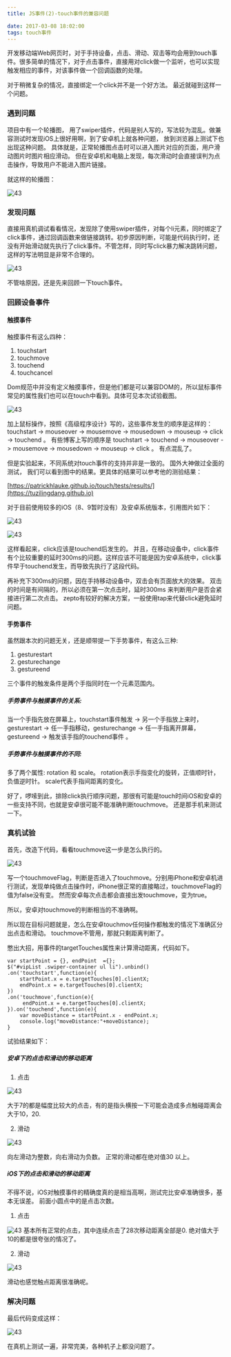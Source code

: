 ```yaml
---
title: JS事件(2)-touch事件的兼容问题

date: 2017-03-08 18:02:00
tags: touch事件
---
```



开发移动端Web网页时，对于手持设备，点击、滑动、双击等均会用到touch事件。很多简单的情况下，对于点击事件，直接用对click做一个监听，也可以实现触发相应的事件，对该事件做一个回调函数的处理。

对于稍微复杂的情况，直接绑定一个click并不是一个好方法。 最近就碰到这样一个问题。

### 遇到问题

项目中有一个轮播图， 用了swiper插件，代码是别人写的，写法较为混乱。做兼容测试时发现iOS上很好用啊，到了安卓机上就各种问题， 放到浏览器上测试下也出现这种问题。  具体就是，正常轮播图点击时可以进入图片对应的页面，用户滑动图片时图片相应滑动。 但在安卓机和电脑上发现，每次滑动时会直接误判为点击操作，导致用户不能进入图片链接。

就这样的轮播图：

![43](/img/JS事件-2-touch事件的兼容问题/1.png)

### 发现问题
直接用真机调试看看情况，发现除了使用swiper插件，对每个li元素，同时绑定了click事件，通过回调函数来做链接跳转。初步原因判断，可能是代码执行时，还没有开始滑动就先执行了click事件。不管怎样，同时写click暴力解决跳转问题，这样的写法明显是非常不合理的。

![43](/img/JS事件-2-touch事件的兼容问题/4.png)

不管啥原因，还是先来回顾一下touch事件。


### 回顾设备事件

#### 触摸事件
触摸事件有这么四种：

1. touchstart
2. touchmove
3. touchend
4. touchcancel

Dom规范中并没有定义触摸事件，但是他们都是可以兼容DOM的，所以鼠标事件常见的属性我们也可以在touch中看到。具体可见本次试验截图。

![43](/img/JS事件-2-touch事件的兼容问题/6.png)

加上鼠标操作，按照《高级程序设计》写的，这些事件发生的顺序是这样的： touchstart -> mouseover -> mousemove -> mousedown -> mouseup -> click -> touchend 。  有些博客上写的顺序是 touchstart -> touchend -> mouseover -> mousemove -> mousedown -> mouseup -> click 。 有点混乱了。

但是实验起来，不同系统对touch事件的支持并非是一致的。 国外大神做过全面的测试， 我们可以看到图中的结果。更具体的结果可以参考他的测验结果：

[https://patrickhlauke.github.io/touch/tests/results/](https://tuzilingdang.github.io)

对于目前使用较多的iOS（8、9暂时没有）及安卓系统版本，引用图片如下：

![43](/img/JS事件-2-touch事件的兼容问题/2.png)

![43](/img/JS事件-2-touch事件的兼容问题/3.png)

这样看起来，click应该是touchend后发生的。 并且，在移动设备中，click事件有个比较重要的延时300ms的问题。这样应该不可能是因为安卓系统中，click事件早于touchend发生，而导致先执行了这段代码。

再补充下300ms的问题，因在手持移动设备中，双击会有页面放大的效果。 双击的时间是有间隔的，所以必须在第一次点击时，延时300ms 来判断用户是否会紧接进行第二次点击。 zepto有较好的解决方案，一般使用tap来代替click避免延时问题。


#### 手势事件
虽然跟本次的问题无关，还是顺带提一下手势事件，有这么三种:

1. gesturestart
2. gesturechange
3. gestureend

三个事件的触发条件是两个手指同时在一个元素范围内。

##### 手势事件与触摸事件的关系:

 当一个手指先放在屏幕上，touchstart事件触发 -> 另一个手指放上来时，gesturestart -> 任一手指移动，gesturechange -> 任一手指离开屏幕，
gestureend -> 触发该手指的touchend事件 。

##### 手势事件与触摸事件的不同:
多了两个属性: rotation 和 scale。 rotation表示手指变化的旋转，正值顺时针，负值逆时针。 scale代表手指间距离的变化。

好了，啰嗦到此，排除click执行顺序问题，那很有可能是touch时间iOS和安卓的一些支持不同，也就是安卓很可能不能准确判断touchmove。 还是那手机来测试一下。

### 真机试验

首先，改造下代码，看看touchmove这一步是怎么执行的。


![43](/img/JS事件-2-touch事件的兼容问题/5.png)

写一个touchmoveFlag，判断是否进入了touchmove。分别用iPhone和安卓机进行测试，发现单纯做点击操作时，iPhone很正常的直接略过，touchmoveFlag的值为false没有变。 然而安卓每次点击都会直接出发touchmove，变为true。  

所以，安卓对touchmove的判断相当的不准确啊。

所以现在目标问题就是，怎么在安卓touchmov任何操作都触发的情况下准确区分出点击和滑动。 touchmove不管用，那就只剩距离判断了。

憋出大招，用事件的targetTouches属性来计算滑动距离，代码如下。

	var startPoint = {}, endPoint  ={};
    $("#vipList .swiper-container ul li").unbind()
    .on('touchstart',function(e){
    	startPoint.x = e.targetTouches[0].clientX;
        endPoint.x = e.targetTouches[0].clientX;
    })
    .on('touchmove',function(e){
    	 endPoint.x = e.targetTouches[0].clientX;
    }).on('touchend',function(e){
    	var moveDistance = startPoint.x - endPoint.x;  
        console.log("moveDistance:"+moveDistance);
    }

试验结果如下：

##### 安卓下的点击和滑动的移动距离

1. 点击

![43](/img/JS事件-2-touch事件的兼容问题/7.png)

大于7的都是幅度比较大的点击，有的是指头横按一下可能会造成多点触碰距离会大于10，20.

2. 滑动

![43](/img/JS事件-2-touch事件的兼容问题/8.png)

向左滑动为整数，向右滑动为负数。 正常的滑动都在绝对值30 以上。

##### iOS下的点击和滑动的移动距离

不得不说，iOS对触摸事件的精确度真的是相当高啊，测试完比安卓准确很多，基本无误差。
前面小圆点中的是点击次数。

1. 点击

![43](/img/JS事件-2-touch事件的兼容问题/9.png)
基本所有正常的点击，其中连续点击了28次移动距离全部是0. 绝对值大于10的都是很夸张的情况了。


2. 滑动

![43](/img/JS事件-2-touch事件的兼容问题/10.png)

滑动也感觉触点距离很准确呢。


### 解决问题

最后代码变成这样：

![43](/img/JS事件-2-touch事件的兼容问题/11.png)

在真机上测试一遍，非常完美，各种机子上都没问题了。






